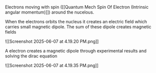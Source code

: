 Electrons moving with spin ([[Quantum Mech Spin Of Electron (Intrinsic angular momentum)]]) around the nucelous.

When the electrons orbits the nucleus it creates an electric field which carries small magnetic dipole. The sum of these dipole creates magnetic fields 

![[Screenshot 2025-06-07 at 4.19.20 PM.png]]

A electron creates a magnetic dipole through experimental results and solving the dirac equation 

![[Screenshot 2025-06-07 at 4.19.35 PM.png]]